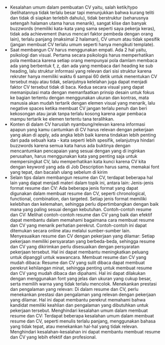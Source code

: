 * Kesalahan umum dalam pembuatan CV yaitu, salah ketik/typo (kelihatannya tidak terlalu besar tapi menunjukkan bahwa kurang teliti dan tidak di siapkan terlebih dahulu), tidak berstruktur (seharusnya setengah halaman utama harus menarik), sangat klise dan banyak buzzwords (memiliki kata-kata yang sama seperti saya pekerja keras), tidak ada achievement (harus mencari faktor pembeda dengan orang lain), terlalu panjang (maksimal 2 halaman), CV umum atau tidak spesifik (jangan membuat CV terlalu umum seperti hanya mengikuti template).
* Saat membangun CV harus menggunakan empati. Ada 2 hal yaitu, psikologi dan visual. Pertama secara psikologis harus memperhatikan pola membaca karena setiap orang mempunyai pola damlam membaca ada yang berbentuk f, z, dan ada yang membaca dari heading ke sub heading, lalu struktur informasi yang relevan dari sisi struktur karena rekruter hanya memiliki waktu 6 sampai 60 detik untuk menentukan CV tersebut maju atau tidak, selanjutnya kelelahan juga dapat menjadi faktor CV tersebut tidak di baca. Kedua secara visual yang dapat memanipulasi mata dengan memanfaatkan prinsip desain untuk fokus ke bagian tertentu dengan menggunakan ukuran dan kontras, mata manusia akan mudah tertarik dengan elemen visual yang menarik, lalu negative spaces ketika membuat CV jangan terlalu penuh dan beri kekosongan atau jarak tanpa terlalu kosong karena agar pembaca mampu tertarik ke elemen tertentu tana teralihkan.
* Konten di dalam CV haruslah nyambung/relevan karena informasi apapun yang kamu cantumkan di CV harus relevan dengan pekerjaan yang akan di apply, ada angka lebih baik karena tindakan lebih penting dari pada sebuah kata - kata seperti lebih spesifik, selanjutnya hindari buzzwords karena semua kata harus ada buktinya dengan mencantumkan pencapaian yang sesuai dengan yang di inginkan perusahan, harus menggunakan kata yang penting saja untuk mempersingkat CV, lalu memperhatikan kata kunci karena CV kita dengan keyword yang ada di Job Description harus sama, memakai font yang tepat, dan bacalah ulang sebelum di kirim
* Selain tips dalam membangun resume dan CV, terdapat beberapa hal lain yang dapat menjadi materi dalam topik ini, antara lain: Jenis-jenis format resume dan CV: Ada beberapa jenis format yang dapat digunakan dalam membuat resume dan CV, seperti chronological, functional, combination, dan targeted. Setiap jenis format memiliki kelebihan dan kelemahan, sehingga perlu dipertimbangkan dengan baik mana yang paling sesuai dengan kebutuhan. Contoh-contoh resume dan CV: Melihat contoh-contoh resume dan CV yang baik dan efektif dapat membantu dalam memahami bagaimana cara membuat resume dan CV yang menarik perhatian perekrut. Contoh-contoh ini dapat ditemukan secara online atau melalui sumber-sumber lain. Menyesuaikan resume dan CV dengan pekerjaan yang dilamar: Setiap pekerjaan memiliki persyaratan yang berbeda-beda, sehingga resume dan CV yang dikirimkan perlu disesuaikan dengan persyaratan pekerjaan tersebut. Hal ini dapat membantu meningkatkan peluang untuk dipanggil untuk wawancara. Membuat resume dan CV yang mudah dibaca: Resume dan CV yang sulit dibaca dapat membuat perekrut kehilangan minat, sehingga penting untuk membuat resume dan CV yang mudah dibaca dan dipahami. Hal ini dapat dilakukan dengan menggunakan font yang jelas dan ukuran yang cukup besar, serta memilih warna yang tidak terlalu mencolok. Menekankan prestasi dan pengalaman yang relevan: Di dalam resume dan CV, perlu menekankan prestasi dan pengalaman yang relevan dengan pekerjaan yang dilamar. Hal ini dapat membantu perekrut memahami bahwa kandidat memiliki keahlian dan pengalaman yang dibutuhkan untuk pekerjaan tersebut. Menghindari kesalahan umum dalam membuat resume dan CV: Terdapat beberapa kesalahan umum dalam membuat resume dan CV, seperti menulis terlalu panjang, menggunakan bahasa yang tidak tepat, atau menekankan hal-hal yang tidak relevan. Menghindari kesalahan-kesalahan ini dapat membantu membuat resume dan CV yang lebih efektif dan profesional.